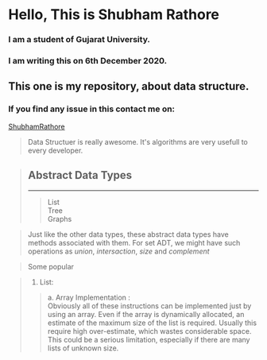 # Hello, This is Shubham Rathore
### I am a student of Gujarat University.
### I am writing this on 6th December 2020.
## This one is my repository, about data structure.
### If you find any issue in this contact me on:
[ShubhamRathore](www.shubhamrathore7567@gmail.com)
> Data Structuer is really awesome. It's algorithms are very  usefull to every developer.

> ## Abstract Data Types
> --------------------------------------------------------
>> List<br>
>> Tree<br>
>> Graphs<br>

>Just like the other data types, these abstract data types have methods associated with them. For set ADT, we might have such operations as _union_, _intersaction_, _size_ and _complement_

>Some popular 

>1. List:<br :>
>> a. Array Implementation :<br>
>> Obviously  all of these instructions can be implemented just by using an array. Even if the array is dynamically  allocated, an estimate of the maximum size of the list is required. Usually this require high over-estimate, which wastes considerable space. This could be a serious limitation, especially if there are many lists of unknown size.